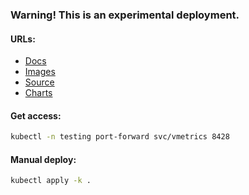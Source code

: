 ### Warning! This is an experimental deployment.

#### URLs:
- [Docs](https://docs.victoriametrics.com/)
- [Images](https://hub.docker.com/r/victoriametrics/victoria-metrics/)
- [Source](https://github.com/VictoriaMetrics/VictoriaMetrics)
- [Charts](https://github.com/VictoriaMetrics/helm-charts)

#### Get access:
```bash
kubectl -n testing port-forward svc/vmetrics 8428
```

#### Manual deploy:
```bash
kubectl apply -k .
```
